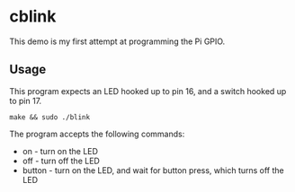 # cblink

This demo is my first attempt at programming the Pi GPIO.

## Usage

This program expects an LED hooked up to pin 16, and a switch hooked up to pin 17.

```
make && sudo ./blink
```

The program accepts the following commands:

 * on - turn on the LED
 * off - turn off the LED
 * button - turn on the LED, and wait for button press, which turns off the LED
